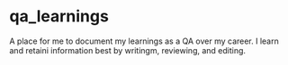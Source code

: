# qa_learnings
A place for me to document my learnings as a QA over my career. I learn and retaini information best by writingm, reviewing, and editing.
